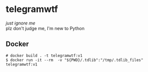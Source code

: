 # telegramwtf
*just ignore me*  
plz don't judge me, I'm new to Python

## Docker
```
# docker build . -t telegramwtf:v1
$ docker run -it --rm  -v "${PWD}/.tdlib":"/tmp/.tdlib_files" telegramwtf:v1
```